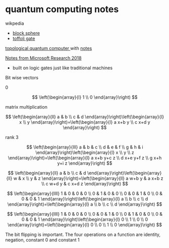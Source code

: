 # quantum computing notes

wikpedia 

* [block sphere](https://en.wikipedia.org/wiki/Bloch_sphere)
* [toffoli gate ](https://en.wikipedia.org/wiki/Toffoli_gate)

[topological quantum computer ](https://en.wikipedia.org/wiki/Topological_quantum_computer)with [notes](https://medium.com/swlh/topological-quantum-computing-5b7bdc93d93f)



[Notes from Microsoft Research 2018 ](https://www.youtube.com/watch?v=F_Riqjdh2oM)

* built on logic gates just like traditional machines 

Bit wise vectors 

0 

$$
\left(\begin{array}{l}
1 \\
0
\end{array}\right)
$$

matrix multiplication 

$$
\left(\begin{array}{ll}
a & b \\
c & d
\end{array}\right)\left(\begin{array}{l}
x \\
y
\end{array}\right)=\left(\begin{array}{l}
a x+b y \\
c x+d y
\end{array}\right)
$$

rank 3

$$
\left(\begin{array}{lll}
a & b & c \\
d & e & f \\
g & h & i
\end{array}\right)\left(\begin{array}{l}
x \\
y \\
z
\end{array}\right)=\left(\begin{array}{l}
a x+b y+c z \\
d x+e y+f z \\
g x+h y+i z
\end{array}\right)
$$



$$
\left(\begin{array}{ll}
a & b \\
c & d
\end{array}\right)\left(\begin{array}{ll}
w & x \\
y & z
\end{array}\right)=\left(\begin{array}{ll}
a w+b y & a x+b z \\
c w+d y & c x+d z
\end{array}\right)
$$



$$
\left(\begin{array}{llll}
1 & 0 & 0 & 0 \\
0 & 1 & 0 & 0 \\
0 & 0 & 1 & 0 \\
0 & 0 & 0 & 1
\end{array}\right)\left(\begin{array}{l}
a \\
b \\
c \\
d
\end{array}\right)=\left(\begin{array}{l}
a \\
b \\
c \\
d
\end{array}\right)
$$

$$
\left(\begin{array}{llll}
1 & 0 & 0 & 0 \\
0 & 0 & 1 & 0 \\
0 & 1 & 0 & 0 \\
0 & 0 & 0 & 1
\end{array}\right)\left(\begin{array}{l}
0 \\
1 \\
0 \\
0
\end{array}\right)=\left(\begin{array}{l}
0 \\
0 \\
1 \\
0
\end{array}\right)
$$

The bit flipping is important. The four operations on a function are identity, negation, constant 0 and constant 1

